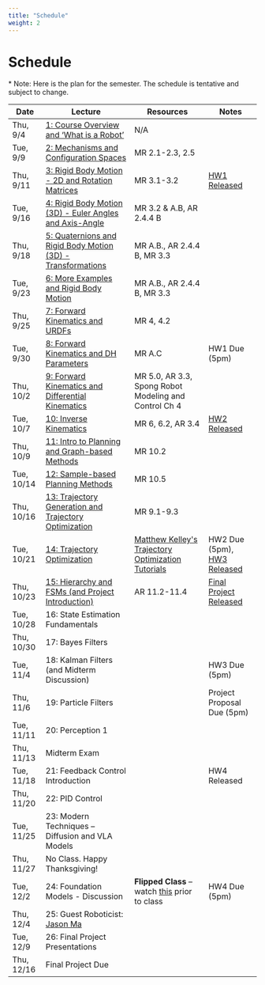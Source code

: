 ```yaml
---
title: "Schedule"
weight: 2
---
```




# Schedule
\* Note: Here is the plan for the semester. The schedule is tentative and subject to change. 


| Date        | Lecture                                               | Resources | Notes                                 |
|-------------|--------------------------------------------------------|-----------|---------------------------------------|
| Thu, 9/4    | [1: Course Overview and ‘What is a Robot’](https://drive.google.com/file/d/1cmQ6--_u4iUSh1u46t5s-vApfe7XK76I/view?usp=sharing)              | N/A        |                                       |
| Tue, 9/9    | [2: Mechanisms and Configuration Spaces](https://drive.google.com/file/d/1yzPN53vMFrPtGckjmMJbU-0kcfkSHPmD/view?usp=sharing)                 | MR 2.1-2.3, 2.5          |                                      |
| Thu, 9/11   | [3: Rigid Body Motion - 2D and Rotation Matrices](https://drive.google.com/file/d/12n-BXSgS8zPDU64RCwD0Y4aY3XjkX4_T/view?usp=sharing)       | MR 3.1-3.2     | [HW1 Released](https://drive.google.com/file/d/1BTf7kb2NMIz5frHMignMo4uc3b7s1OjF/view?usp=sharing)                          |
| Tue, 9/16   | [4: Rigid Body Motion (3D) - Euler Angles and Axis-Angle](https://drive.google.com/file/d/1-dqlIbpwp52Ejw4dKoBxmobe7P56vIH9/view?usp=sharing) | MR 3.2 & A.B, AR 2.4.4 B   |                                  |
| Thu, 9/18   | [5: Quaternions and Rigid Body Motion (3D) - Transformations](https://drive.google.com/file/d/1x94kHirL8iJ_lWEb3RzOdVGphK2RNrBN/view?usp=sharing)           | MR A.B., AR 2.4.4 B, MR 3.3           |                                       |
| Tue, 9/23   | [6: More Examples and Rigid Body Motion](https://drive.google.com/file/d/1WMWfsFCSJD_r2NGiMf2MueIBgA1LqOvd/view?usp=sharing)         | MR A.B., AR 2.4.4 B, MR 3.3                    |                                       |
| Thu, 9/25   | [7: Forward Kinematics and URDFs](https://drive.google.com/file/d/1oDFmt5C7QDo2mVNBvB0rBaib7VFtV72H/view?usp=sharing)               | MR 4, 4.2           |                                       |
| Tue, 9/30   | [8: Forward Kinematics and DH Parameters](https://drive.google.com/file/d/1eyhQMCUZHZEwjHVpSbp025fa84goo-AG/view?usp=sharing)        | MR A.C                    | HW1 Due (5pm)                         |
| Thu, 10/2   | [9: Forward Kinematics and Differential Kinematics](https://drive.google.com/file/d/1g2fgg4UNK6qYk-pufD4KWZXqfRxEj1x2/view?usp=sharing) | MR 5.0, AR 3.3, Spong Robot Modeling and Control Ch 4                 |                           |
| Tue, 10/7   | [10: Inverse Kinematics](https://drive.google.com/file/d/1z8lfRbICemB798c50vSlhTyW2iIGzIEK/view?usp=sharing)                         | MR 6, 6.2, AR 3.4                    |   [HW2 Released](https://drive.google.com/file/d/1jGnUvFdJpa9y4fOm8zA_Fzk-2R9d920G/view?usp=sharing)                                    |
| Thu, 10/9   | [11: Intro to Planning and Graph-based Methods](https://drive.google.com/file/d/105UPhTsU3GSjSe0RJDfvyRwoct7-CKwV/view?usp=sharing)  |  MR 10.2                   |                                       |
| Tue, 10/14  | [12: Sample-based Planning Methods](https://drive.google.com/file/d/1nGOGAMsYsQJbO_izBiaVhVTT38ZyFsQP/view?usp=sharing)              |  MR 10.5                   |                                       |
| Thu, 10/16  | [13: Trajectory Generation and Trajectory Optimization](https://drive.google.com/file/d/1vpyROeWJXrWbQGSBSVMpi9BxxV7aEyTB/view?usp=sharing) | MR 9.1-9.3              |                          |
| Tue, 10/21  | [14: Trajectory Optimization](https://drive.google.com/file/d/13518vXYYW2qxX96wXxtCLbvu9hoinM8Z/view?usp=sharing)                    | [Matthew Kelley's Trajectory Optimization Tutorials](https://www.matthewpeterkelly.com/tutorials/trajectoryOptimization/index.html)                    | HW2 Due (5pm), [HW3 Released](https://drive.google.com/file/d/1hOn2h08iPt_FkqqL3iw9joe1ZaICEJA3/view?usp=sharing)                          |
| Thu, 10/23  | [15: Hierarchy and FSMs (and Project Introduction)](https://drive.google.com/file/d/1Unqa3KOPfuUC9H187IRajhiGcOCje4ip/view?usp=sharing)                         | AR 11.2-11.4                    | [Final Project Released](https://drive.google.com/file/d/1Y4amvcqTkqFIv1wdwHZLosi0FVkDFYv-/view?usp=sharing)                |
| Tue, 10/28  | 16: State Estimation Fundamentals              |                     |                                       |
| Thu, 10/30  | 17: Bayes Filters                              |                     |                                       |
| Tue, 11/4   | 18: Kalman Filters (and Midterm Discussion)                             |                     | HW3 Due (5pm)                         |
| Thu, 11/6   | 19: Particle Filters                           |                     | Project Proposal Due (5pm)            |
| Tue, 11/11  | 20: Perception 1                               |                     |                                       |
| Thu, 11/13  | Midterm Exam                                   |                     |                                       |
| Tue, 11/18  | 21: Feedback Control Introduction              |                     | HW4 Released                                      |
| Thu, 11/20  | 22: PID Control                                |                     |                                       |
| Tue, 11/25  | 23: Modern Techniques – Diffusion and VLA Models |                   |                                       |
| Thu, 11/27  | No Class. Happy Thanksgiving!                  |                     |                                       |
| Tue, 12/2   | 24: Foundation Models - Discussion             | **Flipped Class** – watch <a href="https://shorturl.at/Kiexj">this</a> prior to class | HW4 Due (5pm) |
| Thu, 12/4   | 25: Guest Roboticist: [Jason Ma](https://jasonma2016.github.io/) | |                                       |
| Tue, 12/9   | 26: Final Project Presentations                |                     |                                       |
| Thu, 12/16  | Final Project Due                              |                     |                                       |
